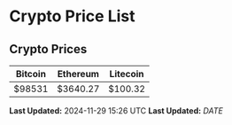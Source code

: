 # Crypto Price List

## Crypto Prices
| Bitcoin | Ethereum | Litecoin |
| ------- | -------- | -------- |
| $98531 | $3640.27 | $100.32 |
**Last Updated:** 2024-11-29 15:26 UTC
**Last Updated:** $DATE$
